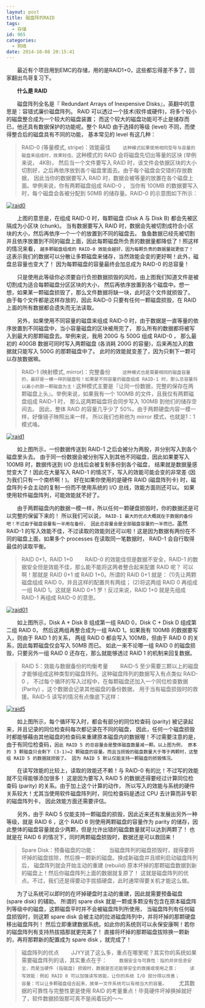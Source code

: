 ```yaml
---
layout: post
title: 磁盘阵列RAID
tags:
  - 存储
id: 965
categories:
  - 网络
date: 2014-10-08 20:15:41
---
```


　　最近有个项目用到EMC的存储，用的是RAID1+0，这些都忘得差不多了，回家翻出鸟哥复习下。

　　**什么是 RAID**

<!--more -->

　　磁盘阵列全名是『 Redundant Arrays of Inexpensive Disks』，英翻中的意思是：容错式廉价磁盘阵列。 RAID 可以透过一个技术(软件或硬件)，将多个较小的磁盘整合成为一个较大的磁盘装置； 而这个较大的磁盘功能可不止是储存而已，他还具有数据保护的功能呢。整个 RAID 由于选择的等级 (level) 不同，而使得整合后的磁盘具有不同的功能， 基本常见的 level 有这几种：
> RAID-0 (等量模式, stripe)：效能最佳
　　`这种模式如果使用相同型号与容量的磁盘来组成时，效果较佳。`这种模式的 RAID 会将磁盘先切出等量的区块 (举例来说， 4KB)， 然后当一个文件要写入 RAID 时，该文件会依据区块的大小切割好，之后再依序放到各个磁盘里面去。由于每个磁盘会交错的存放数据， 因此当你的数据要写入 RAID 时，数据会被等量的放置在各个磁盘上面。举例来说，你有两颗磁盘组成 RAID-0 ， 当你有 100MB 的数据要写入时，每个磁盘会各被分配到 50MB 的储存量。RAID-0 的示意图如下所示：

[![](http://ixjx-sae.stor.sinaapp.com/uploads/raid0.gif "raid0")](http://ixjx.sinaapp.com/%e7%a3%81%e7%9b%98%e9%98%b5%e5%88%97raid/raid0/)

　　上图的意思是，在组成 RAID-0 时，每颗磁盘 (Disk A 与 Disk B) 都会先被区隔成为小区块 (chunk)。 当有数据要写入 RAID 时，数据会先被切割成符合小区块的大小，然后再依序一个一个的放置到不同的磁盘去。 鱼鱼数据已经先被切割并且依序放置到不同的磁盘上面，因此每颗磁盘所负责的数据量都降低了！照这样的情况来看， `越多颗磁盘组成的 RAID-0 效能会越好，因为每颗负责的数据量就更低了！` 这表示我们的数据可以分散让多颗磁盘来储存，当然效能会变的更好啊！此外，磁盘总容量也变大了！ 因为每颗磁盘的容量最终会加总成为 RAID-0 的总容量！

　　只是使用此等级你必须要自行负担数据损毁的风险，由上图我们知道文件是被切割成为适合每颗磁盘分区区块的大小， 然后再依序放置到各个磁盘中。想一想，如果某一颗磁盘损毁了，那么文件数据将缺一块，此时这个文件就损毁了。 由于每个文件都是这样存放的，因此 RAID-0 只要有任何一颗磁盘损毁，在 RAID 上面的所有数据都会遗失而无法读取。

　　另外，如果使用不同容量的磁盘来组成 RAID-0 时，由于数据是一直等量的依序放置到不同磁盘中，当小容量磁盘的区块被用完了， 那么所有的数据都将被写入到最大的那颗磁盘去。举例来说，我用 200G 与 500G 组成 RAID-0 ， 那么最初的 400GB 数据可同时写入两颗磁盘 (各消耗 200G 的容量)，后来再加入的数据就只能写入 500G 的那颗磁盘中了。 此时的效能就变差了，因为只剩下一颗可以存放数据嘛。
> RAID-1 (映射模式, mirror)：完整备份
　　`这种模式也是需要相同的磁盘容量的，最好是一模一样的磁盘啦！如果是不同容量的磁盘组成 RAID-1 时，那么总容量将以最小的那一颗磁盘为主！`这种模式主要是『让同一份数据，完整的保存在两颗磁盘上头』。举例来说，如果我有一个 100MB 的文件，且我仅有两颗磁盘组成 RAID-1 时， 那么这两颗磁盘将会同步写入 100MB 到他们的储存空间去。 因此，整体 RAID 的容量几乎少了 50%。由于两颗硬盘内容一模一样，好像镜子映照出来一样， 所以我们也称他为 mirror 模式，也就是1：1模式咯。

[![](http://ixjx-sae.stor.sinaapp.com/uploads/raid1.gif "raid1")](http://ixjx.sinaapp.com/%e7%a3%81%e7%9b%98%e9%98%b5%e5%88%97raid/raid1/)

　　如上图所示，一份数据传送到 RAID-1 之后会被分为两股，并分别写入到各个磁盘里头去。 由于同一份数据会被分别写入到其他不同磁盘，因此如果要写入 100MB 时，数据传送到 I/O 总线后会被复制多份到各个磁盘， 结果就是数据量感觉变大了！因此在大量写入 RAID-1 的情况下，写入的效能可能会变的非常差 (因为我们只有一个南桥啊！)。 好在如果你使用的是硬件 RAID (磁盘阵列卡) 时，磁盘阵列卡会主动的复制一份而不使用系统的 I/O 总线，效能方面则还可以。 如果使用软件磁盘阵列，可能效能就不好了。

　　由于两颗磁盘内的数据一模一样，所以任何一颗硬盘损毁时，你的数据还是可以完整的保留下来的！ 所以我们可以说， `RAID-1 最大的优点大概就在于数据的备份吧！不过由于磁盘容量有一半用在备份， 因此总容量会是全部磁盘容量的一半而已。`虽然 RAID-1 的写入效能不佳，不过读取的效能则还可以啦！这是因为数据有两份在不同的磁盘上面，如果多个 processes 在读取同一笔数据时， RAID-1 会自行取得最佳的读取平衡。
> RAID 0+1，RAID 1+0
　　RAID-0 的效能佳但是数据不安全，RAID-1 的数据安全但是效能不佳，那么能不能将这两者整合起来配置 RAID 呢？ 可以啊！那就是 RAID 0+1 或 RAID 1+0。所谓的 RAID 0+1 就是： (1)先让两颗磁盘组成 RAID 0，并且这样的配置共有两组； (2)将这两组 RAID 0 再组成一组 RAID 1。这就是 RAID 0+1 罗！反过来说，RAID 1+0 就是先组成 RAID-1 再组成 RAID-0 的意思。

[![](http://ixjx-sae.stor.sinaapp.com/uploads/raid01.gif "raid01")](http://ixjx.sinaapp.com/%e7%a3%81%e7%9b%98%e9%98%b5%e5%88%97raid/raid01/)

　　如上图所示，Disk A + Disk B 组成第一组 RAID 0，Disk C + Disk D 组成第二组 RAID 0， 然后这两组再整合成为一组 RAID 1。如果我有 100MB 的数据要写入，则由于 RAID 1 的关系， 两组 RAID 0 都会写入 100MB，但由于 RAID 0 的关系，因此每颗磁盘仅会写入 50MB 而已。 如此一来不论哪一组 RAID 0 的磁盘损毁，只要另外一组 RAID 0 还存在，那么就能够透过 RAID 1 的机制来回复数据。
> RAID 5：效能与数据备份的均衡考量
　　RAID-5 至少需要三颗以上的磁盘才能够组成这种类型的磁盘阵列。这种磁盘阵列的数据写入有点类似 RAID-0 ， 不过每个循环的写入过程中，在每颗磁盘还加入一个同位检查数据 (Parity) ，这个数据会记录其他磁盘的备份数据， 用于当有磁盘损毁时的救援。RAID-5 读写的情况有点像底下这样：

[![](http://ixjx-sae.stor.sinaapp.com/uploads/raid5.gif "raid5")](http://ixjx.sinaapp.com/%e7%a3%81%e7%9b%98%e9%98%b5%e5%88%97raid/raid5/)

　　如上图所示，每个循环写入时，都会有部分的同位检查码 (parity) 被记录起来，并且记录的同位检查码每次都记录在不同的磁盘， 因此，任何一个磁盘损毁时都能够藉由其他磁盘的检查码来重建原本磁盘内的数据喔！不过需要注意的是， 由于有同位检查码，`因此 RAID 5 的总容量会是整体磁盘数量减一颗。以上图为例， 原本的 3 颗磁盘只会剩下 (3-1)=2 颗磁盘的容量。而且当损毁的磁盘数量大于等于两颗时，这整组 RAID 5 的数据就损毁了。 因为 RAID 5 默认仅能支持一颗磁盘的损毁情况。`

　　在读写效能的比较上，读取的效能还不赖！与 RAID-0 有的比！不过写的效能就不见得能够添加很多！ 这是因为要写入 RAID 5 的数据还得要经过计算同位检查码 (parity) 的关系。由于加上这个计算的动作， 所以写入的效能与系统的硬件关系较大！尤其当使用软件磁盘阵列时，同位检查码是透过 CPU 去计算而非专职的磁盘阵列卡， 因此效能方面还需要评估。

　　另外，由于 RAID 5 仅能支持一颗磁盘的损毁，因此近来还有发展出另外一种等级，就是 RAID 6 ，这个 RAID 6 则使用两颗磁盘的容量作为 parity 的储存，因此整体的磁盘容量就会少两颗，但是允许出错的磁盘数量就可以达到两颗了！ 也就是在 RAID 6 的情况下，同时两颗磁盘损毁时，数据还是可以救回来！
> Spare Disk：预备磁盘的功能：
　　当磁盘阵列的磁盘损毁时，就得要将坏掉的磁盘拔除，然后换一颗新的磁盘。换成新磁盘并且顺利启动磁盘阵列后， 磁盘阵列就会开始主动的重建 (rebuild) 原本坏掉的那颗磁盘数据到新的磁盘上！然后你磁盘阵列上面的数据就复原了！ 这就是磁盘阵列的优点。不过，我们还是得要动手拔插硬盘，此时通常得要关机才能这么做。

　　为了让系统可以即时的在坏掉硬盘时主动的重建，因此就需要预备磁盘 (spare disk) 的辅助。 所谓的 spare disk 就是一颗或多颗没有包含在原本磁盘阵列等级中的磁盘，这颗磁盘平时并不会被磁盘阵列所使用， 当磁盘阵列有任何磁盘损毁时，则这颗 spare disk 会被主动的拉进磁盘阵列中，并将坏掉的那颗硬盘移出磁盘阵列！ 然后立即重建数据系统。如此你的系统则可以永保安康啊！若你的磁盘阵列有支持热拔插那就更完美了！ 直接将坏掉的那颗磁盘拔除换一颗新的，再将那颗新的配置成为 spare disk ，就完成了！
> 磁盘阵列的优点
　　JJYY说了这么多，重点在哪里呢？其实你的系统如果需要磁盘阵列的话，其实重点在于：
　　`数据安全与可靠性：指的并非信息安全，而是当硬件 (指磁盘) 损毁时，数据是否还能够安全的救援或使用之意；`
　　`读写效能：例如 RAID 0 可以加强读写效能，让你的系统 I/O 部分得以改善；`　　
　　`容量：可以让多颗磁盘组合起来，故单一文件系统可以有相当大的容量。`
　　尤其数据的可靠性与完整性更是使用 RAID 的考量重点！毕竟硬件坏掉换掉就好了，软件数据损毁那可真不是闹着玩的～～